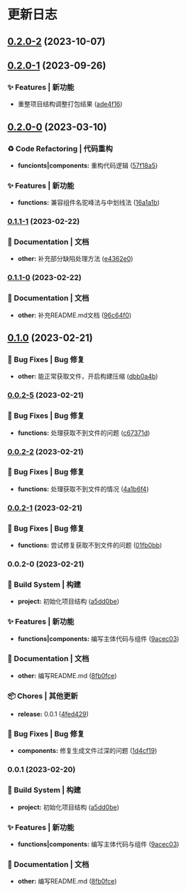 # 更新日志 


## [0.2.0-2](https://github.com/jiadaoka/vitepress-demo/compare/v0.2.0-1...v0.2.0-2) (2023-10-07)

## [0.2.0-1](https://github.com/jiadaoka/vitepress-demo/compare/v0.2.0-0...v0.2.0-1) (2023-09-26)


### ✨ Features | 新功能

* 重整项目结构调整打包结果 ([ade4f16](https://github.com/jiadaoka/vitepress-demo/commit/ade4f163e0c7e1b829b4b1643acf567dc98d5bba))

## [0.2.0-0](https://github.com/jiadaoka/vitepress-demo/compare/v0.1.1-1...v0.2.0-0) (2023-03-10)


### ♻ Code Refactoring | 代码重构

* **funcionts|components:** 重构代码逻辑 ([57f18a5](https://github.com/jiadaoka/vitepress-demo/commit/57f18a576bc39d21ad4c8e973747bc5a468c5f43))


### ✨ Features | 新功能

* **functions:** 兼容组件名驼峰法与中划线法 ([16a1a1b](https://github.com/jiadaoka/vitepress-demo/commit/16a1a1b4b4fc84c115349479e751369022e1d889))

### [0.1.1-1](https://github.com/jiadaoka/vitepress-demo/compare/v0.1.1-0...v0.1.1-1) (2023-02-22)


### 📝 Documentation | 文档

* **other:** 补充部分缺陷处理方法 ([e4362e0](https://github.com/jiadaoka/vitepress-demo/commit/e4362e0482f1a3622fd850c9756621cb1e67fdf6))

### [0.1.1-0](https://github.com/jiadaoka/vitepress-demo/compare/v0.1.0...v0.1.1-0) (2023-02-22)


### 📝 Documentation | 文档

* **other:** 补充README.md文档 ([96c64f0](https://github.com/jiadaoka/vitepress-demo/commit/96c64f08f68bf1242ddac5b551b6b161f6aa0ae8))

## [0.1.0](https://github.com/jiadaoka/vitepress-demo/compare/v0.0.2-5...v0.1.0) (2023-02-21)


### 🐛 Bug Fixes | Bug 修复

* **other:** 能正常获取文件，开启构建压缩 ([dbb0a4b](https://github.com/jiadaoka/vitepress-demo/commit/dbb0a4bd13e72bcd4f11f3f6b1584c07bf0474f7))

### [0.0.2-5](https://github.com/jiadaoka/vitepress-demo/compare/v0.0.2-2...v0.0.2-5) (2023-02-21)


### 🐛 Bug Fixes | Bug 修复

* **functions:** 处理获取不到文件的问题 ([c67371d](https://github.com/jiadaoka/vitepress-demo/commit/c67371dfbdb79d0572a02321205c57fc46e9783a))

### [0.0.2-2](https://github.com/jiadaoka/vitepress-demo/compare/v0.0.2-1...v0.0.2-2) (2023-02-21)


### 🐛 Bug Fixes | Bug 修复

* **functions:** 处理获取不到文件的情况 ([4a1b6f4](https://github.com/jiadaoka/vitepress-demo/commit/4a1b6f4fe0b9e4cf8f5883749bfacba4ed81a6f2))

### [0.0.2-1](https://github.com/jiadaoka/vitepress-demo/compare/v0.0.2-0...v0.0.2-1) (2023-02-21)


### 🐛 Bug Fixes | Bug 修复

* **functions:** 尝试修复获取不到文件的问题 ([01fb0bb](https://github.com/jiadaoka/vitepress-demo/commit/01fb0bbf96a12ace0a8f9e7bd685bd67e5c30e8d))

### 0.0.2-0 (2023-02-21)


### 👷‍ Build System | 构建

* **project:** 初始化项目结构 ([a5dd0be](https://github.com/jiadaoka/vitepress-demo/commit/a5dd0bea18b29b76ed322403f3adffdd2d5ecfae))


### ✨ Features | 新功能

* **functions|components:** 编写主体代码与组件 ([9acec03](https://github.com/jiadaoka/vitepress-demo/commit/9acec03b1a9a7a46a2b2e489fc641d7a15b69ebd))


### 📝 Documentation | 文档

* **other:** 编写README.md ([8fb0fce](https://github.com/jiadaoka/vitepress-demo/commit/8fb0fceffd444e318f9a23ed13a385e294a06897))


### 📦 Chores | 其他更新

* **release:** 0.0.1 ([4fed429](https://github.com/jiadaoka/vitepress-demo/commit/4fed429ef68259fdcfa3c55a6b2d7b7429ec57bf))


### 🐛 Bug Fixes | Bug 修复

* **components:** 修复生成文件过深的问题 ([1d4cf19](https://github.com/jiadaoka/vitepress-demo/commit/1d4cf19209e5c84cd87c3f313037d50c3b95eade))

### 0.0.1 (2023-02-20)


### 👷‍ Build System | 构建

* **project:** 初始化项目结构 ([a5dd0be](https://github.com/jiadaoka/vitepress-demo/commit/a5dd0bea18b29b76ed322403f3adffdd2d5ecfae))


### ✨ Features | 新功能

* **functions|components:** 编写主体代码与组件 ([9acec03](https://github.com/jiadaoka/vitepress-demo/commit/9acec03b1a9a7a46a2b2e489fc641d7a15b69ebd))


### 📝 Documentation | 文档

* **other:** 编写README.md ([8fb0fce](https://github.com/jiadaoka/vitepress-demo/commit/8fb0fceffd444e318f9a23ed13a385e294a06897))
